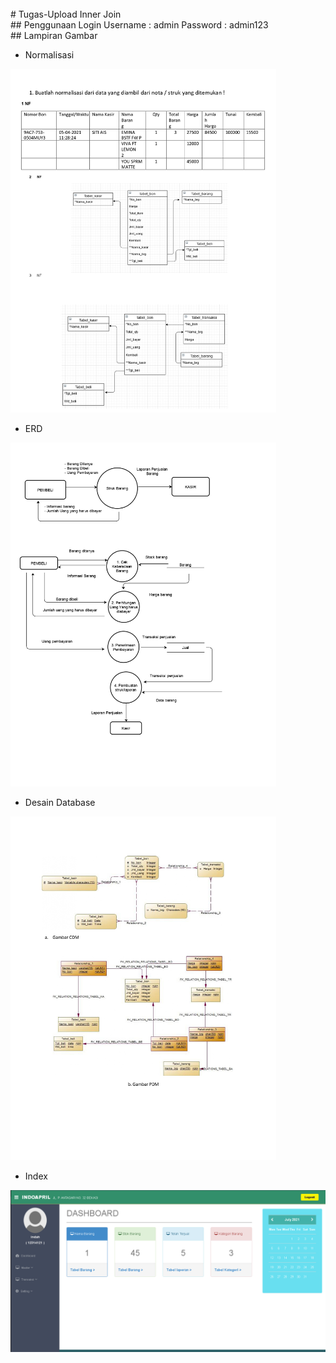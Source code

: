 

<br>
# Tugas-Upload
Inner Join
<br>
## Penggunaan Login
Username : admin
Password : admin123
<br>
## Lampiran Gambar<br>

- Normalisasi
<img src="/assets/img/pic/1.jpg" width="425" height="550">

- ERD  
<img src="/assets/img/pic/3.jpg" width="425" height="550">

- Desain Database
<img src="/assets/img/pic/4.jpg" width="425" height="550">

- Index
<img src="/assets/img/pic/Capture.PNG">
